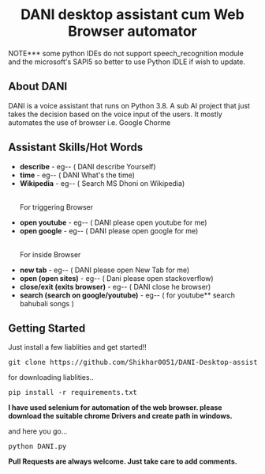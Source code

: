 <center><h1>DANI desktop assistant cum Web Browser automator</h1></center>

<p> NOTE***   some python IDEs do not support speech_recognition module and the microsoft's SAPI5 so better to use Python IDLE if wish to update. </p>

<h2>About DANI</h2>
<p>DANI is a voice assistant that runs on Python 3.8. A sub AI project that just takes the decision based on the voice input of the users. It mostly automates the use of browser i.e. Google Chorme</p>

<h2> Assistant Skills/Hot Words </h2>
<ul>
    <li><b>describe</b> - eg-- ( DANI describe Yourself) </li>
    <li><b>time</b> - eg-- ( DANI What's the time) </li>
    <li><b>Wikipedia</b> - eg-- ( Search MS Dhoni on Wikipedia) </li>
    <br>
    <p> For triggering Browser </p>
    <li><b>open youtube</b> - eg-- ( DANI please open youtube for me) </li>
    <li><b>open google</b> - eg-- ( DANI please open google for me) </li>
    <br>
    <p> For inside Browser </p>
    <li><b>new tab</b> - eg-- ( DANI please open New Tab for me) </li>
    <li><b>open (open sites)</b> - eg-- ( Dani please open stackoverflow) </li>
    <li><b>close/exit (exits browser)</b> - eg-- ( DANI close he browser) </li>
    <li><b>search (search on google/youtube)</b> - eg-- ( for youtube** search bahubali songs ) </li>
</ul>

<h2> Getting Started </h2>
Just install a few liablities and get started!!

<div class="highlight highlight-source-shell"><pre>git clone https://github.com/Shikhar0051/DANI-Desktop-assistant</pre></div>

for downloading liablities..
<div class="highlight highlight-source-shell"><pre>pip install -r requirements.txt</pre></div>


<b> I have used selenium for automation of the web browser. please download the suitable chrome Drivers and create path in windows. </b>


and here you go... 
<div class="highlight highlight-source-shell"><pre>python DANI.py</pre></div>

<p><b> Pull Requests are always welcome. Just take care to add comments. </b></p>

